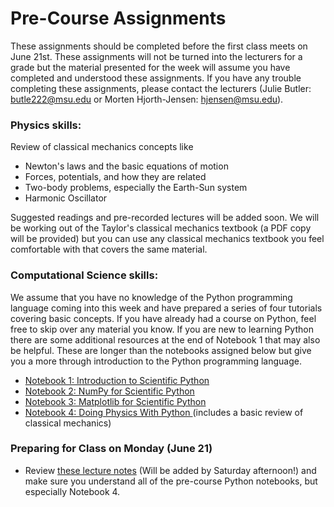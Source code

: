 # Pre-Course Assignments

These assignments should be completed before the first class meets on June 21st.  These assignments will not be turned into the lecturers for a grade but the material presented for the week will assume you have completed and understood these assignments.  If you have any trouble completing these assignments, please contact the lecturers (Julie Butler: butle222@msu.edu or Morten Hjorth-Jensen: hjensen@msu.edu).

### Physics skills:
Review of classical mechanics concepts like
- Newton's laws and the basic equations of motion
- Forces, potentials, and how they are related
- Two-body problems, especially the Earth-Sun system
- Harmonic Oscillator

Suggested readings and pre-recorded lectures will be added soon.  We will be working out of the Taylor's classical mechanics textbook (a PDF copy will be provided) but you can use any classical mechanics textbook you feel comfortable with that covers the same material.

### Computational Science skills:
We assume that you have no knowledge of the Python programming language coming into this week and have prepared a series of four tutorials covering basic concepts.  If you have already had a course on Python, feel free to skip over any material you know.  If you are new to learning Python there are some additional resources at the end of Notebook 1 that may also be helpful.  These are longer than the notebooks assigned below but give you a more through introduction to the Python programming language.

* [Notebook 1: Introduction to Scientific Python](docs/src/JuliesMaterial/IntroductionToScientificPython.ipynb)
* [Notebook 2: NumPy for Scientific Python](docs/src/JuliesMaterial/NumpyForScientificPythonipynb.ipynb) 
* [Notebook 3: Matplotlib for Scientific Python](docs/src/JuliesMaterial/MatplotlibForScientificPython.ipynb)
* [Notebook 4: Doing Physics With Python ](docs/src/JuliesMaterial/PhysicsWithPython.ipynb)(includes a basic review of classical mechanics) 

### Preparing for Class on Monday (June 21)
* Review [these lecture notes](docs/src/JuliesMaterial/Day1.ipynb) (Will be added by Saturday afternoon!) and make sure you understand all of the pre-course Python notebooks, but especially Notebook 4.
